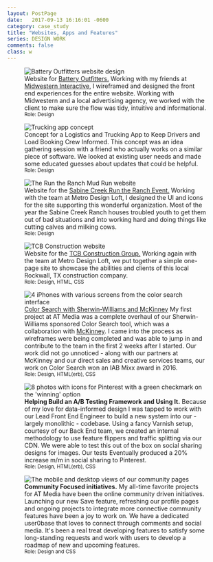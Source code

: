 ```yaml
---
layout: PostPage
date:   2017-09-13 16:16:01 -0600
category: case_study
title: "Websites, Apps and Features"
series: DESIGN WORK
comments: false
class: w
---
```

<section class="container__xlarge mt-4 mb-2">
  <figure class="container__image">
    <img src="https://ktportfolio-cdn.sirv.com/Images/batteryoutfitters.png?progressive=true&png.optimize=true" alt="Battery Outfitters website design" />
    <figcaption>
      Website for <a href="http://batteryoutfitters.com/">Battery Outfitters.</a> Working with my friends at <a href="buildmidwestern.com">Midwestern Interactive</a>, I wireframed and designed the front end experiences for the entire website. Working with Midwestern and a local advertising agency, we worked with the client to make sure the flow was tidy, intuitive and informational.<br><small>Role: Design</small>
    </figcaption>
  </figure>

  <figure class="container__image">
    <img src="https://ktportfolio-cdn.sirv.com/Images/r-trucking-app.png?profile=portfolio" alt="Trucking app concept" />
    <figcaption>
      Concept for a Logistics and Trucking App to Keep Drivers and Load Booking Crew Informed. This concept was an idea gathering session with a friend who actually works on a similar piece of software. We looked at existing user needs and made some educated guesses about updates that could be helpful.<br><small>Role: Design</small>
    </figcaption>
  </figure>

  <figure class="container__image">
    <img src="https://ktportfolio-cdn.sirv.com/Images/RTR-UI.png?progressive=true&png.optimize=true" alt="The Run the Ranch Mud Run website" />
    <figcaption>
      Website for the <a href="http://sabinecreek.org/">Sabine Creek Run the Ranch Event.</a> Working with the team at Metro Design Loft, I designed the UI and icons for the site supporting this wonderful organization. Most of the year the Sabine Creek Ranch houses troubled youth to get them out of bad situations and into working hard and doing things like cutting calves and milking cows.<br><small>Role: Design</small>
    </figcaption>
  </figure>

  <figure class="container__image">
    <img src="https://ktportfolio-cdn.sirv.com/Images/tcb_portfolio-background.jpg?progressive=true&png.optimize=true" alt="TCB Construction website" />
    <figcaption>
      Website for the <a href="http://tcbconstructiongroup.com/">TCB Construction Group.</a> Working again with the team at Metro Design Loft, we put together a simple one-page site to showcase the abilities and clients of this local Rockwall, TX construction company.<br><small>Role: Design, HTML, CSS</small>
    </figcaption>
  </figure>

  <figure class="container__image">
    <img src="https://ktportfolio-cdn.sirv.com/Images/color-search-screens.png?progressive=true&png.optimize=true" alt="4 iPhones with various screens from the color search interface" />
    <figcaption>
      <a href="https://www.apartmenttherapy.com/color_search#/">Color Search with Sherwin-Williams and McKinney</a> My first project at AT Media was a complete overhaul of our Sherwin-Williams sponsored Color Search tool, which was a collaboration with <a href="https://mckinney.com/">McKinney</a>. I came into the process as wireframes were being completed and was able to jump in and contribute to the team in the first 2 weeks after I started. Our work did not go unnoticed - along with our partners at McKinney and our direct sales and creative services teams, our work on Color Search won an IAB Mixx award in 2016.<br><small>Role: Design, HTML(erb), CSS</small>
    </figcaption>
  </figure>

  <figure class="container__image">
    <img src="https://ktportfolio-cdn.sirv.com/Images/ab-testing.png?progressive=true&png.optimize=true" alt="8 photos with icons for Pinterest with a green checkmark on the 'winning' option" />
    <figcaption>
      <b>Helping Build an A/B Testing Framework and Using It.</b> Because of my love for data-informed design I was tapped to work with our Lead Front End Engineer to build a new system into our - largely monolithic - codebase. Using a fancy Varnish setup, courtesy of our Back End team, we created an internal methodology to use feature flippers and traffic splitting via our CDN. We were able to test this out of the box on social sharing designs for images. Our tests Eventually produced a 20% increase m/m in social sharing to Pinterest.<br><small>Role: Design, HTML(erb), CSS</small>
    </figcaption>
  </figure>

  <figure class="container__image">
    <img src="https://ktportfolio-cdn.sirv.com/Images/at-community.png?progressive=true&png.optimize=true" alt="The mobile and desktop views of our community pages" />
    <figcaption>
      <b>Community Focused initiatives.</b> My all-time favorite projects for AT Media have been the online community driven initiatives. Launching our new Save feature, refreshing our profile pages and ongoing projects to integrate more connective community features have been a joy to work on. We have a dedicated user0base that loves to connect through comments and social media. It's been a real treat developing features to satisfy some long-standing requests and work with users to develop a roadmap of new and upcoming features.<br><small>Role: Design and CSS</small>
    </figcaption>
  </figure>
</section>

